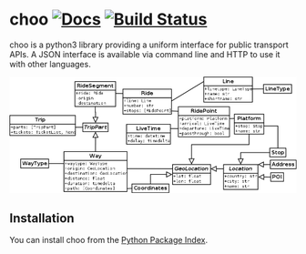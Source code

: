# choo [![Docs](https://readthedocs.org/projects/choo/badge/?version=stable)](https://choo.readthedocs.org/) [![Build Status](https://travis-ci.org/NoMoKeTo/choo.svg)](https://travis-ci.org/NoMoKeTo/choo)

choo is a python3 library providing a uniform interface for public transport APIs. A JSON interface is available via command line and HTTP to use it with other languages.

![UML Model Overview](uml.png)

## Installation

You can install choo from the [Python Package Index](https://pypi.python.org/pypi/choo).
